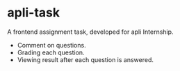 # apli-task
A frontend assignment task, developed for apli Internship.
- Comment on questions.
- Grading each question.
- Viewing result after each question is answered.

